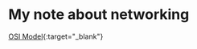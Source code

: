 # My note about networking

[OSI Model](https://codetime34.github.io/Networking/OSI_Model){:target="_blank"}

